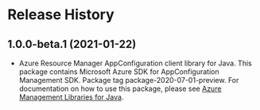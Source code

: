 # Release History

## 1.0.0-beta.1 (2021-01-22)

- Azure Resource Manager AppConfiguration client library for Java. This package contains Microsoft Azure SDK for AppConfiguration Management SDK.  Package tag package-2020-07-01-preview. For documentation on how to use this package, please see [Azure Management Libraries for Java](https://aka.ms/azsdk/java/mgmt).
